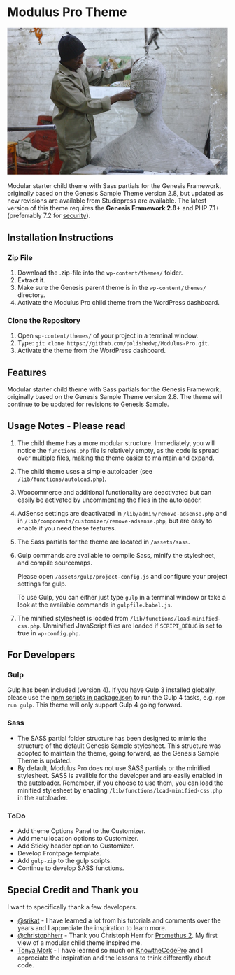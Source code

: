 # Modulus Pro Theme

![Title](screenshot.png)

Modular starter child theme with Sass partials for the Genesis Framework, originally based on the Genesis Sample Theme version 2.8, but updated as new revisions are available from Studiopress are available. The latest version of this theme requires the **Genesis Framework 2.8+** and PHP 7.1+ (preferrably 7.2 for [security](http://php.net/supported-versions.php)). 


## Installation Instructions

### Zip File

1.  Download the .zip-file into the `wp-content/themes/` folder.
2.  Extract it.
3.  Make sure the Genesis parent theme is in the `wp-content/themes/` directory.
4.  Activate the Modulus Pro child theme from the WordPress dashboard.

### Clone the Repository

1.  Open `wp-content/themes/` of your project in a terminal window.
2.  Type: `git clone https://github.com/polishedwp/Modulus-Pro.git`.
3.  Activate the theme from the WordPress dashboard.

## Features  
Modular starter child theme with Sass partials for the Genesis Framework, originally based on the Genesis Sample Theme version 2.8. The theme will continue to be updated for revisions to Genesis Sample. 


## Usage Notes - Please read

1.  The child theme has a more modular structure. Immediately, you will notice the `functions.php` file is relatively empty, as the code is spread over multiple files, making the theme easier to maintain and expand. 
2.  The child theme uses a simple autoloader (see `/lib/functions/autoload.php`).
3.  Woocommerce and additional functionality are deactivated but can easily be activated by uncommenting the files in the autoloader.
4.  AdSense settings are deactivated in `/lib/admin/remove-adsense.php` and in `/lib/components/customizer/remove-adsense.php`, but are easy to enable if you need these features. 
5.  The Sass partials for the theme are located in `/assets/sass`. 
6.  Gulp commands are available to compile Sass, minify the stylesheet, and compile sourcemaps.

    Please open `/assets/gulp/project-config.js` and configure your project settings for gulp.

    To use Gulp, you can either just type `gulp` in a terminal window or take a look at the available commands in `gulpfile.babel.js`.

7. The minified stylesheet is loaded from `/lib/functions/load-minified-css.php`. Unminified JavaScript files are loaded if `SCRIPT_DEBUG` is set to true in `wp-config.php`.


## For Developers 

### Gulp
Gulp has been included (version 4). If you have Gulp 3 installed globally, please use the [npm scripts in package.json](https://github.com/polishedwp/Modulus-Pro/blob/develop/package.json) to run the Gulp 4 tasks, e.g. `npm run gulp`. This theme will only support Gulp 4 going forward.   

### Sass  
* The SASS partial folder structure has been designed to mimic the structure of the default Genesis Sample stylesheet. This structure was adopted to maintain the theme, going forward, as the Genesis Sample Theme is updated.  
* By default, Modulus Pro does not use SASS partials or the minified stylesheet. SASS is availble for the developer and are easily enabled in the autoloader. Remember, if you choose to use them, you can load the minified stylesheet by enabling `/lib/functions/load-minified-css.php` in the autoloader.   

### ToDo 
* Add theme Options Panel to the Customizer. 
* Add menu location options to Customizer. 
* Add Sticky header option to Customizer. 
* Develop Frontpage template. 
* Add `gulp-zip` to the gulp scripts. 
* Continue to develop SASS functions. 

## Special Credit and Thank you

I want to specifically thank a few developers. 

* [@srikat](https://github.com/srikat) - I have learned a lot from his tutorials and comments over the years and I appreciate the inspiration to learn more. 
* [@christophherr](https://github.com/christophherr) - Thank you Christoph Herr for [Promethus 2](https://github.com/christophherr/prometheus). My first view of a modular child theme inspired me.
* [Tonya Mork](https://github.com/hellofromtonya) - I have learned so much on [KnowtheCodePro](http://knowthecode.io/) and I appreciate the inspiration and the lessons to think differently about code. 


